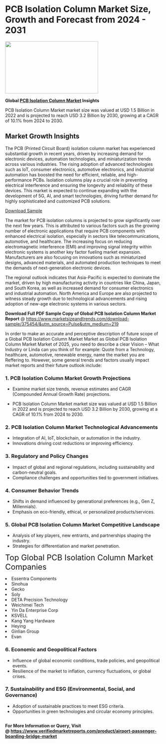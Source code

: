<H1>PCB Isolation Column Market Size, Growth and Forecast from 2024 - 2031</H1><img class="aligncenter size-medium wp-image-584254" src="https://thirdeyenews.in/wp-content/uploads/2024/09/Global-Market-Research-300x168.jpeg" alt="" width="300" height="168" /><p><strong>Global&nbsp;<a href="https://www.marketsizeandtrends.com/download-sample/375454/&amp;utm_source=Pulse&amp;utm_medium=219">PCB Isolation Column Market</a> Insights</strong></p><p>PCB Isolation Column Market market size was valued at USD 1.5 Billion in 2022 and is projected to reach USD 3.2 Billion by 2030, growing at a CAGR of 10.1% from 2024 to 2030.</p><p><h2>Market Growth Insights</h2> <p>The PCB (Printed Circuit Board) isolation column market has experienced substantial growth in recent years, driven by increasing demand for electronic devices, automation technologies, and miniaturization trends across various industries. The rising adoption of advanced technologies such as IoT, consumer electronics, automotive electronics, and industrial automation has boosted the need for efficient, reliable, and high-performance PCBs. Isolation columns play a crucial role in preventing electrical interference and ensuring the longevity and reliability of these devices. This market is expected to continue expanding with the development of 5G, AI, and smart technologies, driving further demand for highly sophisticated and customized PCB solutions.</p> <p><a href="#">Download Sample</a></p> <p>The market for PCB isolation columns is projected to grow significantly over the next few years. This is attributed to various factors such as the growing number of electronic applications that require PCB components with enhanced electrical isolation, especially in sectors like telecommunications, automotive, and healthcare. The increasing focus on reducing electromagnetic interference (EMI) and improving signal integrity within electronic systems is another key factor fueling market expansion. Manufacturers are also focusing on innovations such as miniaturized designs, advanced materials, and automated production techniques to meet the demands of next-generation electronic devices.</p> <p>The regional outlook indicates that Asia-Pacific is expected to dominate the market, driven by high manufacturing activity in countries like China, Japan, and South Korea, as well as increased demand for consumer electronics and industrial automation. North America and Europe are also projected to witness steady growth due to technological advancements and rising adoption of new-age electronic systems in various sectors.</p> <p></p><p><span class=""><strong>Download Full PDF Sample Copy of Global PCB Isolation Column Market Report</strong> @ <a href="https://www.marketsizeandtrends.com/download-sample/375454/&amp;utm_source=Pulse&amp;utm_medium=219" target="_blank">https://www.marketsizeandtrends.com/download-sample/375454/&amp;utm_source=Pulse&amp;utm_medium=219</a></span></p><p>In order to make an accurate and perceptive description of future scope of a Global&nbsp;PCB Isolation Column Market Market as Global&nbsp;PCB Isolation Column Market Market of 2025, you need to describe a clear Vision &ndash; What Industry or Linda can you think of for example: Quote from a Technology, healthcare, automotive, renewable energy, name the market you are Reffering to. However, some general trends and factors usually impact market reports and their future outlook include:</p><h3>1.&nbsp;<strong>PCB Isolation Column Market Growth Projections</strong></h3><ul><li>Examine market size trends, revenue estimates and CAGR (Compounded Annual Growth Rate) projections.</li><li><p>PCB Isolation Column Market market size was valued at USD 1.5 Billion in 2022 and is projected to reach USD 3.2 Billion by 2030, growing at a CAGR of 10.1% from 2024 to 2030.</p></li></ul><h3>2.&nbsp;<strong>PCB Isolation Column Market Technological Advancements</strong></h3><ul><li>Integration of AI, IoT, blockchain, or automation in the industry.</li><li>Innovations driving cost reductions or improving efficiency.</li></ul><h3>3.&nbsp;<strong>Regulatory and Policy Changes</strong></h3><ul><li>Impact of global and regional regulations, including sustainability and carbon-neutral goals.</li><li>Compliance challenges and opportunities tied to government initiatives.</li></ul><h3>4.&nbsp;<strong>Consumer Behavior Trends</strong></h3><ul><li>Shifts in demand influenced by generational preferences (e.g., Gen Z, Millennials).</li><li>Emphasis on eco-friendly, ethical, or personalized products/services.</li></ul><h3>5.&nbsp;<strong>Global PCB Isolation Column Market Competitive Landscape</strong></h3><ul><li>Analysis of key players, new entrants, and partnerships shaping the industry.</li><li>Strategies for differentiation and market penetration.</li></ul><p data-pm-slice="1 1 []"><span style="color: inherit; font-family: inherit; font-size: 25px;">Top Global PCB Isolation Column Market Companies</span></p><div class="" data-test-id=""><p><li>Essentra Components</li><li> Sinohua</li><li> Gecko</li><li> Soly</li><li> DETA Precision Technology</li><li> Weichimei Tech</li><li> Yin Da Enterprise Corp</li><li> KSVELL</li><li> Kang Yang Hardware</li><li> Heying</li><li> Ginlian Group</li><li> Evan</li></p></div><h3>6.&nbsp;<strong>Economic and Geopolitical Factors</strong></h3><ul><li>Influence of global economic conditions, trade policies, and geopolitical events.</li><li>Resilience of the market to inflation, currency fluctuations, or global crises.</li></ul><h3>7.&nbsp;<strong>Sustainability and ESG (Environmental, Social, and Governance)</strong></h3><ul><li>Adoption of sustainable practices to meet ESG criteria.</li><li>Opportunities in green technologies and circular economy principles.</li></ul><h2><strong style="font-size: 14px;">For More Information or Query, Visit @&nbsp;</strong><a style="background-color: #ffffff; font-size: 14px;" href="https://www.marketsizeandtrends.com/report/pcb-isolation-column-market/" target="_blank">https://www.verifiedmarketreports.com/product/airport-passenger-boarding-bridge-market</a></h2>
